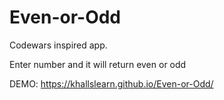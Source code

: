 # Even-or-Odd
Codewars inspired app.

Enter number and it will return even or odd 


DEMO:   https://khallslearn.github.io/Even-or-Odd/
